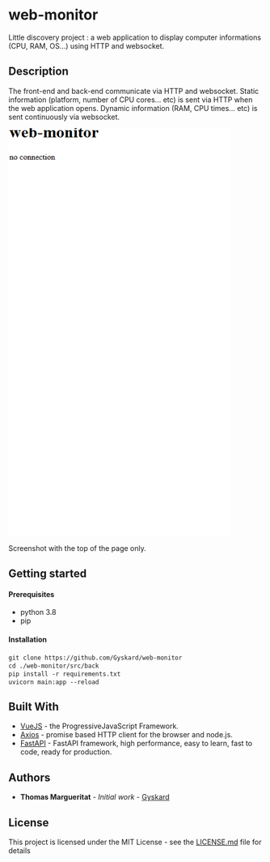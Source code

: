 # web-monitor

Little discovery project : a web application to display computer informations (CPU, RAM, OS...) using HTTP and websocket.

## Description

The front-end and back-end communicate via HTTP and websocket. Static information (platform, number of CPU cores... etc) is sent via HTTP when the web application opens. Dynamic information (RAM, CPU times... etc) is sent continuously via websocket.  

![capture](capture_front.gif)

Screenshot with the top of the page only.

## Getting started

#### Prerequisites
* python 3.8
* pip

#### Installation

```
git clone https://github.com/Gyskard/web-monitor
cd ./web-monitor/src/back
pip install -r requirements.txt
uvicorn main:app --reload
```

## Built With

* [VueJS](https://vuejs.org/) - the ProgressiveJavaScript Framework.
* [Axios](https://github.com/axios/axios) - promise based HTTP client for the browser and node.js.
* [FastAPI](https://fastapi.tiangolo.com/) - FastAPI framework, high performance, easy to learn, fast to code, ready for production.

## Authors

* **Thomas Margueritat** - *Initial work* - [Gyskard](https://github.com/Gyskard)

## License

This project is licensed under the MIT License - see the [LICENSE.md](LICENSE) file for details

